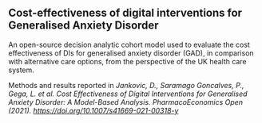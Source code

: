 ## **Cost-effectiveness of digital interventions for Generalised Anxiety Disorder**


An open-source decision analytic cohort model used to evaluate the cost effectiveness of DIs for generalised anxiety disorder (GAD), in comparison with alternative care options, from the perspective of the UK health care system.

Methods and results reported in *Jankovic, D., Saramago Goncalves, P., Gega, L. et al. Cost Effectiveness of Digital Interventions for Generalised Anxiety Disorder: A Model-Based Analysis. PharmacoEconomics Open (2021). https://doi.org/10.1007/s41669-021-00318-y*
